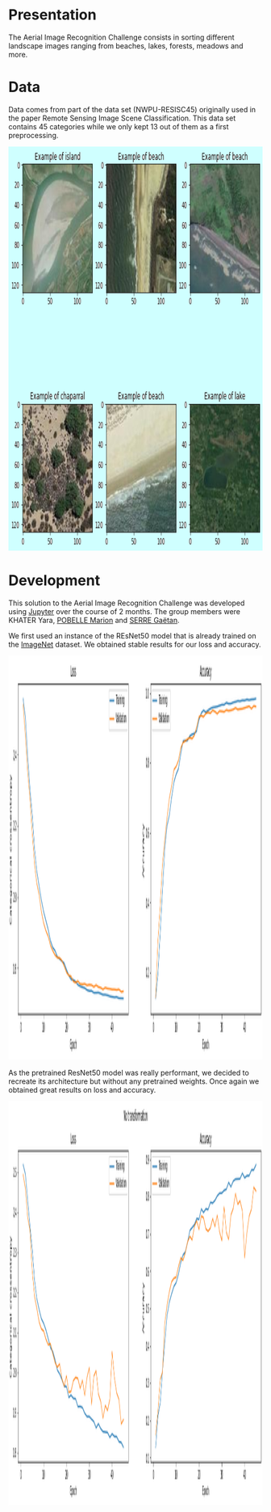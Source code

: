# Presentation

The Aerial Image Recognition Challenge consists in sorting different landscape images ranging from beaches, lakes, forests, meadows and more.

# Data

Data comes from part of the data set (NWPU-RESISC45) originally used in the paper Remote Sensing Image Scene Classification. This data set contains 45 categories while we only kept 13 out of them as a first preprocessing.

<p align="center"><img src="https://github.com/marionpobelle/Aerial/blob/main/Aerial/img/data_example.png?raw=true)" width="1000" height="800"/></p>

# Development

This solution to the Aerial Image Recognition Challenge was developed using [Jupyter](https://jupyter.org/) over the course of 2 months. The group members were KHATER Yara, [POBELLE Marion](https://github.com/marionpobelle) and [SERRE Gaëtan](https://github.com/gaetanserre).

We first used an instance of the REsNet50 model that is already trained on the [ImageNet](https://www.image-net.org/) dataset. We obtained stable results for our loss and accuracy.

<p align="center"><img src="https://github.com/marionpobelle/Aerial/blob/main/Aerial/img/lossacc_pretrained.png?raw=true)" width="1000" height="800"/></p>

As the pretrained ResNet50 model was really performant, we decided to recreate its architecture but without any pretrained weights. Once again we obtained great results on loss and accuracy.

<p align="center"><img src="https://github.com/marionpobelle/Aerial/blob/main/Aerial/img/lossacc_untrained.png?raw=true)" width="1000" height="800"/></p>

